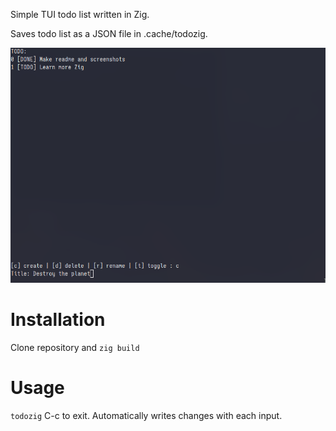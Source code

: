 Simple TUI todo list written in Zig.

Saves todo list as a JSON file in .cache/todozig.

![image](https://github.com/Echinoidea/todozig/blob/master/screenshots/1.png)

# Installation
Clone repository and `zig build`

# Usage
`todozig`
C-c to exit. Automatically writes changes with each input.

